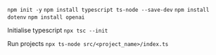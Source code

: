 `npm init -y`
`npm install typescript ts-node --save-dev`
`npm install dotenv`
`npm install openai`

Initialise typescript
`npx tsc --init`

Run projects
`npx ts-node src/<project_name>/index.ts`
